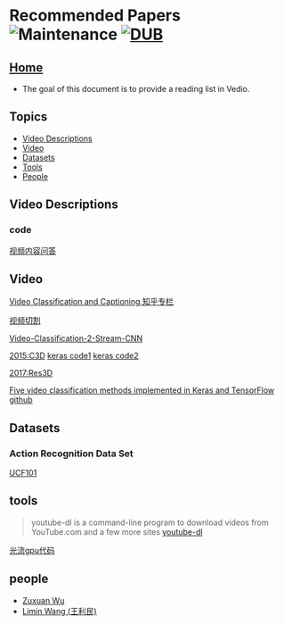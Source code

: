 # Recommended Papers ![Maintenance](https://img.shields.io/maintenance/yes/2017.svg) [![DUB](https://img.shields.io/dub/l/vibe-d.svg)](LICENSE)
## [Home](../README.md)
- The goal of this document is to provide a reading list in Vedio.

## Topics
- [Video Descriptions](#video-descriptions)
- [Video](#video)
- [Datasets](#datasets)
- [Tools](#tools)
- [People](#people)






## Video Descriptions

### code
[视频内容问答](https://www.leiphone.com/news/201705/qtBJ3lsLVJ1TPrwK.html)




## Video

[Video Classification and Captioning 知乎专栏](https://zhuanlan.zhihu.com/diffml)

[视频切割](https://zhuanlan.zhihu.com/p/28008666)

[Video-Classification-2-Stream-CNN](https://github.com/wadhwasahil/Video-Classification-2-Stream-CNN)

[2015:C3D](https://arxiv.org/pdf/1412.0767.pdf) [keras code1](https://gist.github.com/albertomontesg/d8b21a179c1e6cca0480ebdf292c34d2) [keras code2](https://github.com/axon-research/c3d-keras)

[2017:Res3D](https://arxiv.org/pdf/1708.05038.pdf)

[Five video classification methods implemented in Keras and TensorFlow](https://blog.coast.ai/five-video-classification-methods-implemented-in-keras-and-tensorflow-99cad29cc0b5) [github](https://github.com/harvitronix/five-video-classification-methods)



## Datasets

### Action Recognition Data Set

[UCF101](http://crcv.ucf.edu/data/UCF101.php)


## tools

> youtube-dl is a command-line program to download videos from YouTube.com and a few more sites
[youtube-dl](https://rg3.github.io/youtube-dl/)

[光流gpu代码](https://github.com/feichtenhofer/gpu_flow)

## people

- [Zuxuan Wu](http://zxwu.azurewebsites.net/)
- [Limin Wang (王利民)](http://wanglimin.github.io/)




